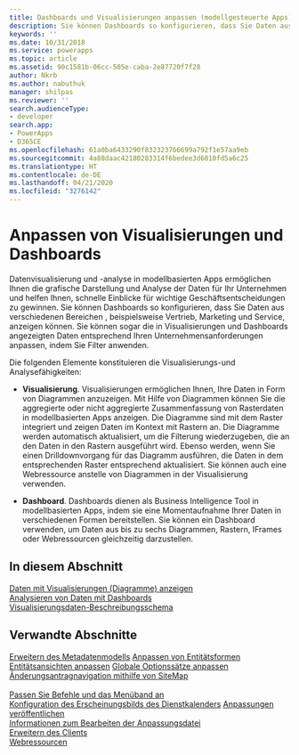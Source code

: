 ```yaml
---
title: Dashboards und Visualisierungen anpassen (modellgesteuerte Apps) Startseite | Microsoft Docs
description: Sie können Dashboards so konfigurieren, dass Sie Daten aus verschiedenen Bereichen von Dynamics 365, beispielsweise Vertrieb, Marketing und Service anzeigen können. Sie können sogar die in Visualisierungen und Dashboards angezeigten Daten entsprechend Ihren Unternehmensanforderungen anpassen, indem Sie Filter anwenden.
keywords: ''
ms.date: 10/31/2018
ms.service: powerapps
ms.topic: article
ms.assetid: 90c1581b-06cc-505e-caba-2e87720f7f28
author: Nkrb
ms.author: nabuthuk
manager: shilpas
ms.reviewer: ''
search.audienceType:
- developer
search.app:
- PowerApps
- D365CE
ms.openlocfilehash: 61a0ba6433290f832323766699a792f1e57aa9eb
ms.sourcegitcommit: 4a88daac42180283314f6bedee3d6810fd5a6c25
ms.translationtype: HT
ms.contentlocale: de-DE
ms.lasthandoff: 04/21/2020
ms.locfileid: "3276142"
---
```

# <a name="customize-visualizations-and-dashboards"></a>Anpassen von Visualisierungen und Dashboards

<!-- https://docs.microsoft.com/dynamics365/customer-engagement/developer/customize-dev/customize-visualizations-dashboards -->

Datenvisualisierung und -analyse in modellbasierten Apps ermöglichen Ihnen die grafische Darstellung und Analyse der Daten für Ihr Unternehmen und helfen Ihnen, schnelle Einblicke für wichtige Geschäftsentscheidungen zu gewinnen. Sie können Dashboards so konfigurieren, dass Sie Daten aus verschiedenen Bereichen , beispielsweise Vertrieb, Marketing und Service, anzeigen können. Sie können sogar die in Visualisierungen und Dashboards angezeigten Daten entsprechend Ihren Unternehmensanforderungen anpassen, indem Sie Filter anwenden.  
  
 Die folgenden Elemente konstituieren die Visualisierungs-und Analysefähigkeiten:  
  
- **Visualisierung**. Visualisierungen ermöglichen Ihnen, Ihre Daten in Form von Diagrammen anzuzeigen. Mit Hilfe von Diagrammen können Sie die aggregierte oder nicht aggregierte Zusammenfassung von Rasterdaten in modellbasierten Apps anzeigen. Die Diagramme sind mit dem Raster integriert und zeigen Daten im Kontext mit Rastern an. Die Diagramme werden automatisch aktualisiert, um die Filterung wiederzugeben, die an den Daten in den Rastern ausgeführt wird. Ebenso werden, wenn Sie einen Drilldownvorgang für das Diagramm ausführen, die Daten in dem entsprechenden Raster entsprechend aktualisiert. Sie können auch eine Webressource anstelle von Diagrammen in der Visualisierung verwenden.  
  
- **Dashboard**. Dashboards dienen als Business Intelligence Tool in modellbasierten Apps, indem sie eine Momentaufnahme Ihrer Daten in verschiedenen Formen bereitstellen. Sie können ein Dashboard verwenden, um Daten aus bis zu sechs Diagrammen, Rastern, IFrames oder Webressourcen gleichzeitig darzustellen.  
  
## <a name="in-this-section"></a>In diesem Abschnitt  

[Daten mit Visualisierungen (Diagramme) anzeigen](view-data-with-visualizations-charts.md)  
[Analysieren von Daten mit Dashboards](analyze-data-with-dashboards.md)  
[Visualisierungsdaten-Beschreibungsschema](visualization-data-description-schema.md)  
  
## <a name="related-sections"></a>Verwandte Abschnitte 

[Erweitern des Metadatenmodells](/dynamics365/customer-engagement/developer/org-service/use-organization-service-metadata)
[Anpassen von Entitätsformen](customize-entity-forms.md)  
[Entitätsansichten anpassen](customize-entity-views.md) 
[Globale Optionssätze anpassen](/dynamics365/customer-engagement/developer/org-service/customize-global-option-sets)<br/>
[Änderungsantragnavigation mithilfe von SiteMap](/dynamics365/customer-engagement/developer/customize-dev/change-application-navigation-using-sitemap)<br/>  
[Passen Sie Befehle und das Menüband an](customize-commands-ribbon.md)  
[Konfiguration des Erscheinungsbilds des Dienstkalenders](/dynamics365/customer-engagement/developer/customize-dev/service-calendar-appearance-configuration) 
[Anpassungen veröffentlichen](publish-customizations.md)  
[Informationen zum Bearbeiten der Anpassungsdatei](when-edit-customization-file.md)  
[Erweitern des Clients](/dynamics365/customer-engagement/developer/extend-client)  
[Webressourcen](web-resources.md)
